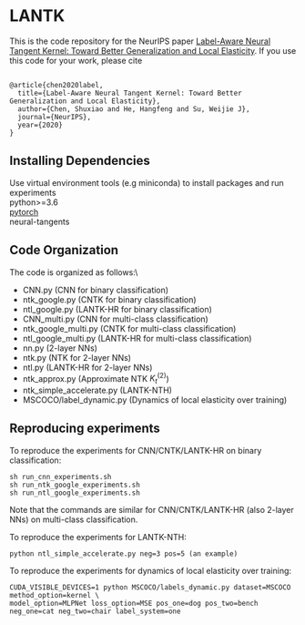 # LANTK
This is the code repository for the NeurIPS paper [Label-Aware Neural Tangent Kernel: Toward Better Generalization and Local Elasticity](https://arxiv.org/pdf/2010.11775.pdf).
If you use this code for your work, please cite
```

@article{chen2020label,
  title={Label-Aware Neural Tangent Kernel: Toward Better Generalization and Local Elasticity},
  author={Chen, Shuxiao and He, Hangfeng and Su, Weijie J},
  journal={NeurIPS},
  year={2020}
}

```



## Installing Dependencies
Use virtual environment tools (e.g miniconda) to install packages and run experiments\
python>=3.6\
[pytorch](https://pytorch.org)\
neural-tangents

## Code Organization

The code is organized as follows:\
- CNN.py (CNN for binary classification)
- ntk_google.py (CNTK for binary classification)
- ntl_google.py (LANTK-HR for binary classification)
- CNN_multi.py (CNN for multi-class classification)
- ntk_google_multi.py (CNTK for multi-class classification)
- ntl_google_multi.py (LANTK-HR for multi-class classification)
- nn.py (2-layer NNs)
- ntk.py (NTK for 2-layer NNs)
- ntl.py (LANTK-HR for 2-layer NNs)
- ntk_approx.py (Approximate NTK $K_t^{(2)}$)
- ntk_simple_accelerate.py (LANTK-NTH)
- MSCOCO/label_dynamic.py (Dynamics of local elasticity over training)

## Reproducing experiments
To reproduce the experiments for CNN/CNTK/LANTK-HR on binary classification:
```
sh run_cnn_experiments.sh
sh run_ntk_google_experiments.sh
sh run_ntl_google_experiments.sh
```
Note that the commands are similar for CNN/CNTK/LANTK-HR (also 2-layer NNs) on multi-class classification.

To reproduce the experiments for LANTK-NTH:
```
python ntl_simple_accelerate.py neg=3 pos=5 (an example)
```

To reproduce the experiments for dynamics of local elasticity over training:
```
CUDA_VISIBLE_DEVICES=1 python MSCOCO/labels_dynamic.py dataset=MSCOCO method_option=kernel \
model_option=MLPNet loss_option=MSE pos_one=dog pos_two=bench neg_one=cat neg_two=chair label_system=one
```
